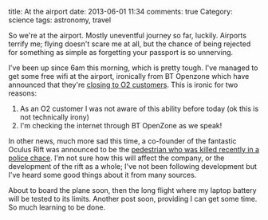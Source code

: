 title: At the airport
date: 2013-06-01 11:34
comments: true
Category: science
tags: astronomy, travel

So we're at the airport. Mostly uneventful journey so far, luckily. Airports terrify me; flying doesn't scare me at all, but the chance of being rejected for something as simple as forgetting your passport is so unnerving.

I've been up since 6am this morning, which is pretty tough. I've managed to get some free wifi at the airport, ironically from BT Openzone which have announced that they're [closing to O2 customers](https://www.bbc.co.uk/news/technology-22728977). This is ironic for two reasons:

1. As an O2 customer I was not aware of this ability before today (ok this is not technically irony)
2. I'm checking the internet through BT OpenZone as we speak!

In other news, much more sad this time, a co-founder of the fantastic Oculus Rift was announced to be the [pedestrian who was killed recently in a police chace](https://abclocal.go.com/kabc/story?section=news/local/orange_county&id=9122999). I'm not sure how this will affect the company, or the development of the rift as a whole; I've not been following development but I've heard some good things about it from many sources.

About to board the plane soon, then the long flight where my laptop battery will be tested to its limits. Another post soon, providing I can get some time. So much learning to be done.
